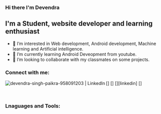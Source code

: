 ### Hi there I'm Devendra 
## I'm a Student, website developer and learning enthusiast
- 👀 I’m interested in Web development, Android development, Machine learning and Artificial intelligence.
- 🌱 I’m currently learning Android Deveopment from youtube.
- 💞️ I’m looking to collaborate with my classmates on some projects.

### Connect with me:

[<img align="left" alt="" width="" src="https://img.icons8.com/fluency/48/000000/gmail-new.png"/>]
[<img align="left" alt="" width="" src="https://img.icons8.com/fluency/48/000000/twitter.png"/>]
[<img align="left" alt="devendra-singh-paikra-958091203 | LinkedIn" width="" src="https://img.icons8.com/fluency/48/000000/linkedin.png"/>][linkedin]
[<img align="left" alt="" width="" src="https://img.icons8.com/fluency/48/000000/instagram-new.png"/>]

<br/>

### Lnaguages and Tools:


<!---
Devendra1213/Devendra1213 is a ✨ special ✨ repository because its `README.md` (this file) appears on your GitHub profile.
You can click the Preview link to take a look at your changes.
--->
